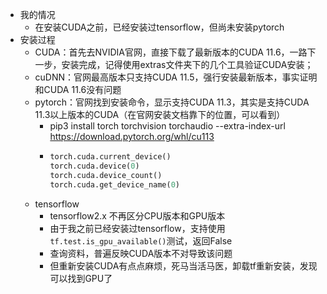 * 我的情况
  * 在安装CUDA之前，已经安装过tensorflow，但尚未安装pytorch
* 安装过程
  * CUDA：首先去NVIDIA官网，直接下载了最新版本的CUDA 11.6，一路下一步，安装完成，记得使用extras文件夹下的几个工具验证CUDA安装；
  * cuDNN：官网最高版本只支持CUDA 11.5，强行安装最新版本，事实证明和CUDA 11.6没有问题
  * pytorch：官网找到安装命令，显示支持CUDA 11.3，其实是支持CUDA 11.3以上版本的CUDA（在官网安装文档靠下的位置，可以看到）
    * pip3 install torch torchvision torchaudio --extra-index-url https://download.pytorch.org/whl/cu113
    * ~~~Python
      torch.cuda.current_device()
      torch.cuda.device(0)
      torch.cuda.device_count()
      torch.cuda.get_device_name(0)
      ~~~
  * tensorflow
    * tensorflow2.x 不再区分CPU版本和GPU版本
    * 由于我之前已经安装过tensorflow，支持使用`tf.test.is_gpu_available()`测试，返回False
    * 查询资料，普遍反映CUDA版本不对导致该问题
    * 但重新安装CUDA有点点麻烦，死马当活马医，卸载tf重新安装，发现可以找到GPU了